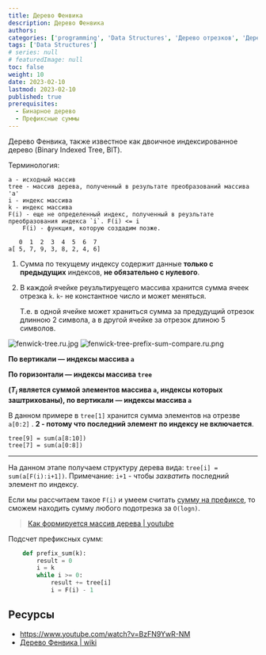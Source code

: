```yaml
---
title: Дерево Фенвика
description: Дерево Фенвика
authors:
categories: ['programming', 'Data Structures', 'Дерево отрезков', 'Дерево Фенвика']
tags: ['Data Structures']
# series: null
# featuredImage: null
toc: false
weight: 10
date: 2023-02-10
lastmod: 2023-02-10
published: true
prerequisites:
  - Бинарное дерево
  - Префиксные суммы
---
```


Дерево Фенвика, также известное как двоичное индексированное дерево (Binary Indexed Tree, BIT).

Терминология:

    a - исходный массив
    tree - массив дерева, полученный в результате преобразований массива 'a'
    i - индекс массива
    k - индекс массива
    F(i) - еще не определенный индекс, полученный в реузльтате преобразования индекса `i`. F(i) <= i
        F(i) - функция, которую создадим позже.

```
   0  1  2  3  4  5  6  7       
a[ 5, 7, 9, 3, 8, 2, 4, 6]      
```

1. Сумма по текущему индексу содержит данные **только с предыдущих** индексов, **не обязательно с нулевого**.
2. В каждой ячейке реузльтируещего массива хранится сумма ячеек отрезка `k`. `k`- не константное число и может меняться.

    Т.е. в одной ячейке может храниться сумма за предудущий отрезок длинною 2 символа, а в другой ячейке за отрезок длиною 5 символов.

![fenwick-tree.ru.jpg](../assets/fenwick-tree.ru.jpg)
![fenwick-tree-prefix-sum-compare.ru.png](../assets/fenwick-tree-prefix-sum-compare.ru.png)

**По вертикали — индексы массива `a`**

**По горизонтали — индексы массива `tree`**

**($T_i$ является суммой элементов массива `a`, индексы которых заштрихованы), по вертикали — индексы массива `a`**

В данном примере в `tree[1]` хранится сумма элементов на отрезве `a[0:2]` . **2 - потому что последний элемент по индексу не включается**.

    tree[9] = sum(a[8:10])
    tree[7] = sum(a[0:8])

----

На данном этапе получаем структуру дерева вида: `tree[i] = sum(a[F(i):i+1])`.  Примечание: `i+1` - чтобы *захватить* последний элемент по индексу.

Если мы рассчитаем такое `F(i)` и умеем считать [сумму на префиксе](../prefix-sum), то сможем находить сумму любого подотрезка за `O(logn)`.

> [Как формируется массив дерева | youtube](https://youtu.be/BzFN9YwR-NM?t=1830)

Подсчет префиксных сумм:

```python
    def prefix_sum(k):
        result = 0
        i = k
        while i >= 0:
            result += tree[i]
            i = F(i) - 1
```

## Ресурсы

- <https://www.youtube.com/watch?v=BzFN9YwR-NM>
- [Дерево Фенвика | wiki](https://neerc.ifmo.ru/wiki/index.php?title=%D0%94%D0%B5%D1%80%D0%B5%D0%B2%D0%BE_%D0%A4%D0%B5%D0%BD%D0%B2%D0%B8%D0%BA%D0%B0)
